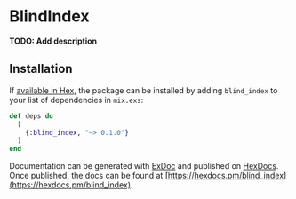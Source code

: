 # BlindIndex

**TODO: Add description**

## Installation

If [available in Hex](https://hex.pm/docs/publish), the package can be installed
by adding `blind_index` to your list of dependencies in `mix.exs`:

```elixir
def deps do
  [
    {:blind_index, "~> 0.1.0"}
  ]
end
```

Documentation can be generated with [ExDoc](https://github.com/elixir-lang/ex_doc)
and published on [HexDocs](https://hexdocs.pm). Once published, the docs can
be found at [https://hexdocs.pm/blind_index](https://hexdocs.pm/blind_index).

